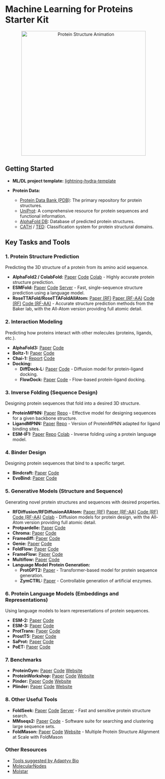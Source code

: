 # Machine Learning for Proteins Starter Kit

<div align="center">
  <img src="./protein.gif" alt="Protein Structure Animation" title="Protein Structure Animation" width="400"/>
  <br>
</div>


## Getting Started

*   **ML/DL project template:** [lightning-hydra-template](https://github.com/ashleve/lightning-hydra-template)

*   **Protein Data:**
    *   [Protein Data Bank (PDB)](https://www.rcsb.org/):  The primary repository for protein structures.
    *   [UniProt](https://www.uniprot.org/):  A comprehensive resource for protein sequences and functional information.
    *   [AlphaFold DB](https://alphafold.ebi.ac.uk/): Database of predicted protein structures.
    * [CATH](https://www.cathdb.info/) / [TED](https://ted.cathdb.info/): Classification system for protein structural domains.

## Key Tasks and Tools

### 1. Protein Structure Prediction

Predicting the 3D structure of a protein from its amino acid sequence.

*   **AlphaFold2 / ColabFold:**  [Paper](https://www.nature.com/articles/s41586-021-03819-2) [Code](https://github.com/google-deepmind/alphafold) [Colab](https://colab.research.google.com/github/sokrypton/ColabFold/blob/main/AlphaFold2.ipynb) - Highly accurate protein structure prediction.
*   **ESMFold:** [Paper](https://www.science.org/doi/10.1126/science.ade2574) [Code](https://github.com/facebookresearch/esm) [Server](https://esmatlas.com/resources?action=fold) - Fast, single-sequence structure prediction using a language model.
*   **RoseTTAFold/RoseTTAFoldAllAtom:** [Paper (RF)](https://www.science.org/doi/10.1126/science.abj8754) [Paper (RF-AA)](https://www.science.org/doi/10.1126/science.adl2528) [Code (RF)](https://github.com/RosettaCommons/RoseTTAFold) [Code (RF-AA)](https://github.com/baker-laboratory/RoseTTAFold-All-Atom) - Accurate structure prediction methods from the Baker lab, with the All-Atom version providing full atomic detail.

### 2. Interaction Modeling

Predicting how proteins interact with other molecules (proteins, ligands, etc.).

*   **AlphaFold3:** [Paper](https://doi.org/10.1038/s41586-024-07487-w) [Code](https://github.com/google-deepmind/alphafold3)
*   **Boltz-1:** [Paper](https://doi.org/10.1101/2024.11.19.624167) [Code](https://github.com/jwohlwend/boltz)
*   **Chai-1:** [Report](https://www.chaidiscovery.com/blog/introducing-chai-1) [Code](https://github.com/chaidiscovery/chai-lab)
* **Docking:**
    *   **DiffDock-L:** [Paper](https://arxiv.org/abs/2402.18396) [Code](https://github.com/gcorso/DiffDock) - Diffusion model for protein-ligand docking.
    *   **FlowDock:** [Paper](https://arxiv.org/abs/2412.10966) [Code](https://github.com/BioinfoMachineLearning/FlowDock) - Flow-based protein-ligand docking.

### 3. Inverse Folding (Sequence Design)

Designing protein sequences that fold into a desired 3D structure.

*   **ProteinMPNN:** [Paper](https://www.science.org/doi/10.1126/science.add2187) [Repo](https://github.com/dauparas/ProteinMPNN) -  Effective model for designing sequences for a given backbone structure.
*   **LigandMPNN:** [Paper](https://www.biorxiv.org/content/10.1101/2023.12.22.573103v1) [Repo](https://github.com/dauparas/LigandMPNN) -  Version of ProteinMPNN adapted for ligand binding sites.
*   **ESM-IF1:** [Paper](https://www.biorxiv.org/content/10.1101/2022.04.10.487779v2) [Repo](https://github.com/facebookresearch/esm) [Colab](https://colab.research.google.com/github/facebookresearch/esm/blob/main/examples/inverse_folding/notebook.ipynb) - Inverse folding using a protein language model.

### 4. Binder Design

Designing protein sequences that bind to a specific target.

*   **Bindcraft:** [Paper](https://www.biorxiv.org/content/10.1101/2024.09.30.615802) [Code](https://github.com/martinpacesa/BindCraft)
*   **EvoBind:** [Paper](https://www.biorxiv.org/content/10.1101/2024.06.20.599739v2) [Code](https://github.com/patrickbryant1/EvoBind)

### 5. Generative Models (Structure and Sequence)

Generating novel protein structures and sequences with desired properties.

*   **RFDiffusion/RFDiffusionAllAtom:** [Paper (RF)](https://www.nature.com/articles/s41586-023-06415-8) [Paper (RF-AA)](https://www.science.org/doi/10.1126/science.adl2528) [Code (RF)](https://github.com/RosettaCommons/RFdiffusion) [Code (RF-AA)](https://github.com/baker-laboratory/rf_diffusion_all_atom) [Colab](https://colab.research.google.com/github/sokrypton/ColabDesign/blob/v1.1.1/rf/examples/diffusion.ipynb) - Diffusion models for protein design, with the All-Atom version providing full atomic detail.
*   **Protpardelle:** [Paper](https://www.pnas.org/doi/10.1073/pnas.2311500121) [Code](https://github.com/ProteinDesignLab/protpardelle)
*   **Chroma:** [Paper](https://www.nature.com/articles/s41586-023-06728-8) [Code](https://github.com/generatebio/chroma)
*   **Framediff:** [Paper](https://arxiv.org/abs/2302.02277) [Code](https://github.com/jasonkyuyim/se3_diffusion)
*   **Genie:** [Paper](https://arxiv.org/abs/2301.12485) [Code](https://github.com/aqlaboratory/genie)
*   **FoldFlow:** [Paper](https://arxiv.org/abs/2310.02391) [Code](https://github.com/DreamFold/FoldFlow)
*   **FrameFlow:** [Paper](https://arxiv.org/abs/2310.05297) [Code](https://github.com/microsoft/protein-frame-flow)
*   **Multiflow:** [Paper](https://arxiv.org/abs/2402.04997) [Code](https://github.com/jasonkyuyim/multiflow?tab=readme-ov-file)
*   **Language Model Protein Generation:**
    *   **ProtGPT2:** [Paper](https://doi.org/10.1038/s41467-022-32007-7) -  Transformer-based model for protein sequence generation.
    *   **ZymCTRL:** [Paper](https://www.mlsb.io/papers_2022/ZymCTRL_a_conditional_language_model_for_the_controllable_generation_of_artificial_enzymes.pdf) -  Controllable generation of artificial enzymes.

### 6. Protein Language Models (Embeddings and Representations)

Using language models to learn representations of protein sequences.

*   **ESM-2:** [Paper](https://www.science.org/doi/10.1126/science.ade2574) [Code](https://github.com/facebookresearch/esm)
*   **ESM-3:** [Paper](https://www.biorxiv.org/content/10.1101/2024.07.01.600583v2) [Code](https://github.com/evolutionaryscale/esm)
*   **ProtTrans:** [Paper](https://pubmed.ncbi.nlm.nih.gov/34232869/) [Code](https://github.com/agemagician/ProtTrans)
*   **ProstT5:** [Paper](https://www.biorxiv.org/content/10.1101/2023.07.23.550085v2) [Code](https://github.com/mheinzinger/ProstT5)
*   **SaProt:** [Paper](https://www.biorxiv.org/content/10.1101/2023.10.01.560349v5) [Code](https://github.com/westlake-repl/SaProt)
*   **PoET:** [Paper](https://arxiv.org/abs/2306.06156) [Code](https://github.com/OpenProteinAI/PoET)

### 7. Benchmarks

*   **ProteinGym:** [Paper](https://papers.nips.cc/paper_files/paper/2023/file/cac723e5ff29f65e3fcbb0739ae91bee-Paper-Datasets_and_Benchmarks.pdf) [Code](https://github.com/OATML-Markslab/ProteinGym) [Website](https://proteingym.org/)
*   **ProteinWorkshop:** [Paper](https://openreview.net/forum?id=sTYuRVrdK3) [Code](https://github.com/a-r-j/ProteinWorkshop) [Website](https://proteins.sh/)
*   **Pinder:** [Paper](https://www.biorxiv.org/content/10.1101/2024.07.17.603980v4) [Code](https://github.com/pinder-org/pinder) [Website](https://www.pinder.sh/#home)
*   **Plinder:** [Paper](https://www.biorxiv.org/content/10.1101/2024.07.17.603955v3) [Code](https://console.cloud.google.com/storage/browser/plinder) [Website](https://www.plinder.sh/)


### 8. Other Useful Tools

*   **FoldSeek:** [Paper](https://www.nature.com/articles/s41587-023-01773-0) [Code](https://github.com/steineggerlab/foldseek) [Server](https://search.foldseek.com/search) - Fast and sensitive protein structure search.
*   **MMseqs2:** [Paper](https://www.nature.com/articles/nbt.3988) [Code](https://github.com/soedinglab/MMseqs2) -  Software suite for searching and clustering large sequence sets.
*   **FoldMason:** [Paper](https://www.biorxiv.org/content/10.1101/2024.08.01.606130v3) [Code](https://github.com/steineggerlab/foldmason) [Website](https://foldmason.com/) - Multiple Protein Structure Alignment at Scale with FoldMason

### Other Resources

*   [Tools suggested by Adaptyv Bio](https://design.adaptyvbio.com/tools)
*   [MolecularNodes](https://bradyajohnston.github.io/MolecularNodes/)
*   [Molstar](https://molstar.org/)
